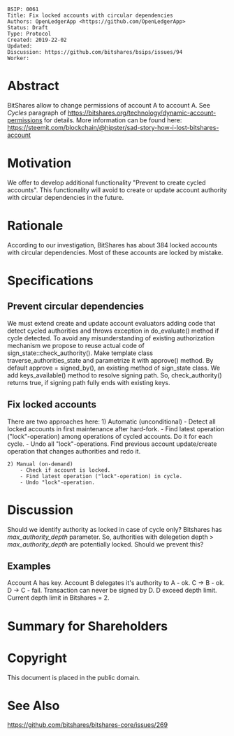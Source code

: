     BSIP: 0061
    Title: Fix locked accounts with circular dependencies 
    Authors: OpenLedgerApp <https://github.com/OpenLedgerApp>
    Status: Draft
    Type: Protocol
    Created: 2019-22-02
    Updated: 
    Discussion: https://github.com/bitshares/bsips/issues/94
    Worker:


# Abstract
BitShares allow to change permissions of account A to account A. See *Cycles* paragraph of https://bitshares.org/technology/dynamic-account-permissions for details. More information can be found here: https://steemit.com/blockchain/@hipster/sad-story-how-i-lost-bitshares-account

# Motivation
We offer to develop additional functionality "Prevent to create cycled accounts". This functionality will avoid to create or update account authority with circular dependencies in the future.

# Rationale
According to our investigation, BitShares has about 384 locked accounts with circular dependencies. Most of these accounts are locked by mistake. 

# Specifications

## Prevent circular dependencies
We must extend create and update account evaluators adding code that detect cycled authorities and throws exception in do_evaluate() method if cycle detected.
To avoid any misunderstanding of existing authorization mechanism we propose to reuse actual code of sign_state::check_authority(). Make template class traverse_authorities_state and parametrize it with approve() method. By default approve = signed_by(), an existing method of sign_state class. We add keys_available() method to resolve signing path. So, check_authority() returns true, if signing path fully ends with existing keys.

## Fix locked accounts
There are two approaches here:
    1) Automatic (unconditional)
        - Detect all locked accounts in first maintenance after hard-fork.
        - Find latest operation ("lock"-operation) among operations of cycled accounts. Do it for each cycle.
        - Undo all "lock"-operations. Find previous account update/create operation that changes authorities and redo it.

    2) Manual (on-demand)
        - Check if account is locked.
        - Find latest operation ("lock"-operation) in cycle.
        - Undo "lock"-operation.

# Discussion
Should we identify authority as locked in case of cycle only? Bitshares has *max_authority_depth* parameter. So, authorities with delegetion depth > *max_authority_depth* are potentially locked. Should we prevent this?

## Examples
Account A has key. Account B delegates it's authority to A - ok. C -> B - ok. D -> C - fail.
Transaction can never be signed by D. D exceed depth limit. Current depth limit in Bitshares = 2.

# Summary for Shareholders

# Copyright
This document is placed in the public domain.

# See Also
https://github.com/bitshares/bitshares-core/issues/269